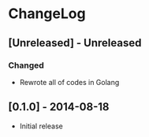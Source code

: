 # ChangeLog
## [Unreleased] - Unreleased
### Changed
- Rewrote all of codes in Golang

## [0.1.0] - 2014-08-18
- Initial release
